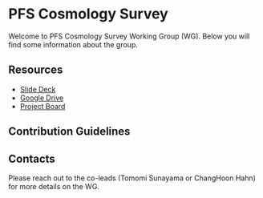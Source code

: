 # PFS Cosmology Survey
Welcome to PFS Cosmology Survey Working Group (WG). Below you will find some information about the group. 

## Resources
- [Slide Deck](https://docs.google.com/presentation/d/16pKiqYiowZQ_d1TCnpFEiR7IDrxhVmw06bp6B_cDhps/edit?usp=sharing)
- [Google Drive](https://drive.google.com/drive/folders/1yY0fuCrLpWnJLhPWGP0i_zZtciBG1JnH?usp=sharing)
- [Project Board](https://github.com/pfs-cosmo/.github/blob/main/projects.md)

## Contribution Guidelines

## Contacts
Please reach out to the co-leads (Tomomi Sunayama or ChangHoon Hahn) for more details on the WG. 
